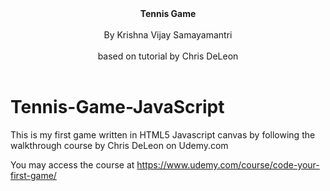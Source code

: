 <html>
<b><center>Tennis Game</center></b><br>
<center>By Krishna Vijay Samayamantri</center><br>
<center>based on tutorial by Chris DeLeon</center><br>
	
# Tennis-Game-JavaScript

This is my first game written in HTML5 Javascript canvas by following the walkthrough course by Chris DeLeon on Udemy.com

You may access the course at https://www.udemy.com/course/code-your-first-game/


<div style="text-align:center">

<canvas id = "gameCanvas" width="800" height="600"></canvas>

<script>
var canvas;
var canvasContext;

// ball parameters
var ballX = 50;
var ballY = 50;
var ballSpeedX = 10;
var ballSpeedY = 4;


// scores
var player1Score = 0;
var player2Score = 0;
const WINNING_SCORE = 5;

var showingWinScreen = false;

// paddle parameters
var paddle1Y = 250;
var paddle2Y = 250;
const PADDLE_THICKNESS = 10;
const PADDLE_HEIGHT = 100;

// this function calculates mouse position
function calculateMousePos(evt) {
	var rect = canvas.getBoundingClientRect();
	var root = document.documentElement;
	var mouseX = evt.clientX - rect.left - root.scrollLeft;
	var mouseY = evt.clientY - rect.top - root.scrollTop;
	return {
		x:mouseX,
		y:mouseY

	};
}

function handleMouseClick(evt) {
	if(showingWinScreen) {
		player1Score = 0;
		player2Score = 0;
		showingWinScreen = false;
	}
}

window.onload = function() {
	canvas = document.getElementById('gameCanvas');
	canvasContext = canvas.getContext('2d');
	canvasContext.font = "30px Comic Sans MS";

	var framesPerSecond = 30;
	setInterval(function() { // inline function
		moveEverything();
		drawEverything();
	},  1000/framesPerSecond); 
	
	canvas.addEventListener('mousedown', handleMouseClick);

	// this code below moves paddle with mouse
	canvas.addEventListener('mousemove',
		function(evt) { // inline function
			var mousePos = calculateMousePos(evt);
			paddle1Y = mousePos.y - (PADDLE_HEIGHT/2);
		});
}

// this function resets ball position when the paddle misses it.
function ballReset() {
	if(player1Score >= WINNING_SCORE ||
	   player2Score	>= WINNING_SCORE) {
		showingWinScreen = true;
	}

	ballSpeedX = -ballSpeedX;
	ballX = canvas.width/2;
	ballY = canvas.height/2;

}

// this function determines the AI for paddle2 aka COMPUTER
function computerMovement() {
	var paddle2YCenter = paddle2Y + (PADDLE_HEIGHT/2);
	if(paddle2YCenter < ballY-35) {
		paddle2Y += 6;
	} else if(paddle2YCenter > ballY +35){
		paddle2Y -= 6;
	}
}

// this function determines the physics for the movement of the ball and paddle
function moveEverything() {
	if(showingWinScreen){
		return;
	}
	computerMovement();

	ballX += ballSpeedX;
	ballY += ballSpeedY;

	// reverse the ball trajectory when it hits the PLAYER paddle, reset it if paddle misses.
	if(ballX < 2*PADDLE_THICKNESS) {
		if(ballY > paddle1Y && 
		   ballY < paddle1Y+PADDLE_HEIGHT) {
			ballSpeedX = -ballSpeedX;
			
			var deltaY = ballY
				-(paddle1Y+PADDLE_HEIGHT/2);
			ballSpeedY = deltaY * 0.35;

		} else {
			player2Score++; // must be BEFORE ballReset()
			ballReset();

		}

	}

	// reverse the ball trajectory when it hits the COMPUTER paddle, reset it if paddle misses.
	if(ballX > (canvas.width - 2*PADDLE_THICKNESS)) {
		if(ballY > paddle2Y && 
		   ballY < paddle2Y+PADDLE_HEIGHT) {
			ballSpeedX = -ballSpeedX;
			var deltaY = ballY
				-(paddle2Y+PADDLE_HEIGHT/2);
			ballSpeedY = deltaY * 0.35;

		} else {
			player1Score++; // must be BEFORE ballReset()
			ballReset();

		}

	}

	if(ballY < 0) {
		ballSpeedY = -ballSpeedY;
	}
	if(ballY > canvas.height) {
		ballSpeedY = -ballSpeedY;
	}

}

// this function draws a Net
function drawNet() {
	for(var i = 0; i<canvas.height; i+=40){
		colorRect(canvas.width/2 - 1, i, 2, 20, 'white');
	}
}

// this function decides the shape and color of the objects on the canvas (drawn in the next function)
function drawEverything() {
	// next line blanks out the screen with black
	colorRect(0, 0, canvas.width, canvas.height, 'black');
 
	// Showing Win Screen
	if(showingWinScreen){
		canvasContext.fillStyle = 'green';
		if(player1Score >= WINNING_SCORE){
			canvasContext.fillStyle = 'green';
			canvasContext.fillText("YOU Won!", canvas.width/3, canvas.height/3);
		} else if(player2Score >= WINNING_SCORE){
			canvasContext.fillStyle = 'red';
			canvasContext.fillText("COMPUTER Won!", canvas.width/3, canvas.height/3);
		
		}
		
		canvasContext.fillStyle = 'white';
		canvasContext.fillText("Click to Continue", canvas.width/3, 5*canvas.height/6);
		return;
	}

	// this is NET in between
	drawNet();

	// this is left player paddle
	colorRect(PADDLE_THICKNESS, paddle1Y, PADDLE_THICKNESS , PADDLE_HEIGHT, 'white');

	// this is right computer paddle
	colorRect(canvas.width-(PADDLE_THICKNESS*2) , paddle2Y, PADDLE_THICKNESS , PADDLE_HEIGHT, 'white');

	// next line draws the ball
	colorCircle(ballX, ballY, 10, 'white');

	canvasContext.fillText(player1Score, 100, 100);
	canvasContext.fillText(player2Score, canvas.width-100, 100);
}


// this function draws and colors the BALL objects on the canvas
function colorCircle(circleCenterX, circleCenterY, circleRadius, drawColor) {
	canvasContext.fillStyle = drawColor;
	canvasContext.beginPath();
	
	canvasContext.arc(circleCenterX, circleCenterY, circleRadius, 0, Math.PI*2, true)
	// .arc arguments = (circleCenterX, circleCenterY, circleRadius, startAngleArcRadian, endAngleArcRadian, ArcMeasureClockwise? true/false)
	canvasContext.fill();
}


// this function draws and colors the RECT objects on the canvas
function colorRect(leftX, topY, width, height, drawColor) {
	canvasContext.fillStyle = drawColor;
	canvasContext.fillRect(leftX, topY, width, height);
}

</script>
</div>

</html>
